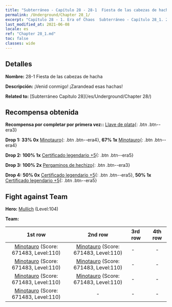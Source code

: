 ```yaml
---
title: "Subterráneo - Capítulo 28 - 28-1  Fiesta de las cabezas de hacha"
permalink: /Underground/Chapter 28_1/
excerpt: "Capítulo 28 - 1. Era of Chaos  Subterráneo - Capítulo 28_1. 28-1  Fiesta de las cabezas de hacha"
last_modified_at: 2021-06-08
locale: es
ref: "Chapter 28_1.md"
toc: false
classes: wide
---
```


## Detalles

 **Nombre:** 28-1  Fiesta de las cabezas de hacha

 **Descripción:**       ¡Venid conmigo! ¡Zarandead esas hachas!

 **Related to:** [Subterráneo Capítulo 28](/es/Underground/Chapter 28/)

## Recompensa obtenida

 **Recompensa por completar por primera vez::** [Llave de plata](/ItemsES/con_693/){: .btn .btn--era3}

 **Drop 1:** **33% 0x** [Minotauro](/ItemsES/unt_248/){: .btn .btn--era4}, **67% 1x** [Minotauro](/ItemsES/unt_248/){: .btn .btn--era4}

 **Drop 2:** **100% 1x** [Certificado legendario +5](/ItemsES/mat_102/){: .btn .btn--era5}

 **Drop 3:** **100% 2x** [Pergaminos de hechizo](/ItemsES/con_694/){: .btn .btn--era3}

 **Drop 4:** **50% 0x** [Certificado legendario +5](/ItemsES/mat_102/){: .btn .btn--era5}, **50% 1x** [Certificado legendario +5](/ItemsES/mat_102/){: .btn .btn--era5}


## Fight against Team
 **Hero:** [Mullich](/es/heroes/Mullich/) (Level:104)

 **Team:**


  | 1st row | 2nd row | 3rd row | 4th row |
  |:----:|:----:|:----|:----:|
  | [Minotauro](/es/units/Minotaur/) (Score: 671483, Level:110)  | [Minotauro](/es/units/Minotaur/) (Score: 671483, Level:110)  | - | - |
  | [Minotauro](/es/units/Minotaur/) (Score: 671483, Level:110)  | [Minotauro](/es/units/Minotaur/) (Score: 671483, Level:110)  | - | - |
  | [Minotauro](/es/units/Minotaur/) (Score: 671483, Level:110)  | [Minotauro](/es/units/Minotaur/) (Score: 671483, Level:110)  | - | - |
  | [Minotauro](/es/units/Minotaur/) (Score: 671483, Level:110)  | - | - | - |


